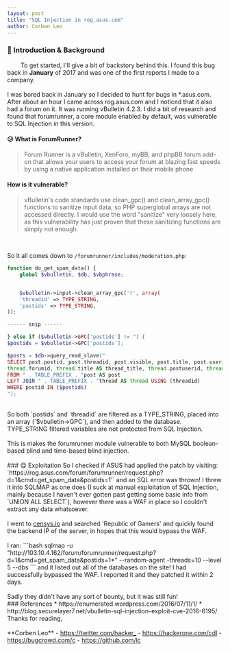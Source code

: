 ```yaml
---
layout: post
title: "SQL Injection in rog.asus.com"
author: Corben Leo
---
```

### 🔎 Introduction & Background
&nbsp;&nbsp;&nbsp;&nbsp;&nbsp;&nbsp;&nbsp;&nbsp;To get started, I'll give a bit of backstory behind this. I found this bug back in **January** of 2017 and was one of the first reports I made to a company.<br><br>
I was bored back in January so I decided to hunt for bugs in *.asus.com. After about an hour I came across rog.asus.com and I noticed that it also had a forum on it. It was running vBulletin 4.2.3. I did a bit of research and found that forumrunner, a core module enabled by default, was vulnerable to SQL Injection in this version.
#### 😕 What is ForumRunner?
> Forum Runner is a vBulletin, XenForo, myBB, and phpBB forum add-on that allows your users to access your forum at blazing fast speeds by using a native application installed on their mobile phone

#### How is it vulnerable?
> vBulletin's code standards use clean_gpc() and clean_array_gpc() functions to sanitize input data, so PHP superglobal arrays are not accessed directly. I would use the word "sanitize" very loosely here, as this vulnerability has just proven that these sanitizing functions are simply not enough.
<br>

So it all comes down to `/forumrunner/includes/moderation.php`:
```php
function do_get_spam_data() {
    global $vbulletin, $db, $vbphrase;


    $vbulletin->input->clean_array_gpc('r', array(
    'threadid' => TYPE_STRING,
    'postids' => TYPE_STRING,
));

------ snip ------

} else if ($vbulletin->GPC['postids'] != ") {
$postids = $vbulletin->GPC['postids'];

$posts = $db->query_read_slave("
SELECT post.postid, post.threadid, post.visible, post.title, post.userid,
thread.forumid, thread.title AS thread_title, thread.postuserid, thread.visible AS thread_visible, thread.firstpostid
FROM " . TABLE_PREFIX . "post AS post
LEFT JOIN " . TABLE_PREFIX . "thread AS thread USING (threadid)
WHERE postid IN ($postids)
");
```
<br>
So both `postids` and `threadid` are filtered as a TYPE_STRING, placed into an array (`$vbulletin->GPC`), and then added to the database. TYPE_STRING filtered variables are not protected from SQL Injection.
<br><br>
This is makes the forumrunner module vulnerable to both MySQL boolean-based blind and time-based blind injection.
<br><br>
### 😋 Exploitation
So I checked if ASUS had applied the patch by visiting:<br>
`https://rog.asus.com/forum/forumrunner/request.php?d=1&cmd=get_spam_data&postids=1'` and an SQL error was thrown! I threw it into SQLMAP as one does (I suck at manual exploitation of SQL Injection, mainly because I haven't ever gotten past getting some basic info from `UNION ALL SELECT`), however there was a WAF in place so I couldn't extract any data whatsoever.<br><br>
I went to <a href="https://censys.io">censys.io</a> and searched 'Republic of Gamers' and quickly found the backend IP of the server, in hopes that this would bypass the WAF.
<br><br>
I ran:
```bash
sqlmap -u "http://103.10.4.162/forum/forumrunner/request.php?d=1&cmd=get_spam_data&postids=1*" --random-agent -threads=10 --level 5 --dbs
```
and it listed out all of the databases on the site! I had successfully bypassed the WAF. I reported it and they patched it within 2 days. <br><br>Sadly they didn't have any sort of bounty, but it was still fun!
<br>
### References
* https://enumerated.wordpress.com/2016/07/11/1/
* http://blog.securelayer7.net/vbulletin-sql-injection-exploit-cve-2016-6195/

<br>
Thanks for reading,<br><br>
**Corben Leo**
- <a class="link" href="https://twitter.com/hacker_"  target="_blank" rel="noopener noreferrer">https://twitter.com/hacker_</a>
- <a class="link" href="https://hackerone.com/cdl" target="_blank" rel="noopener noreferrer">https://hackerone.com/cdl</a>
- <a class="link" href="https://bugcrowd.com/c" target="_blank" rel="noopener noreferrer">https://bugcrowd.com/c</a>
- <a class="link" href="https://github.com/lc"  target="_blank" rel="noopener noreferrer">https://github.com/lc</a>
